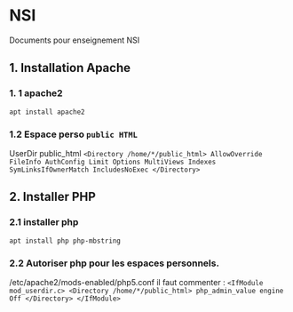 # NSI
Documents pour enseignement NSI

## 1. Installation Apache
### 1. 1 apache2
 `apt install apache2`
 ### 1.2 Espace perso `public HTML`
 UserDir public_html
 `<Directory /home/*/public_html>
AllowOverride FileInfo AuthConfig Limit
Options MultiViews Indexes SymLinksIfOwnerMatch IncludesNoExec
</Directory>`
 ## 2. Installer PHP
 ### 2.1 installer php
 `apt install php php-mbstring`
### 2.2 Autoriser php pour les espaces personnels.
/etc/apache2/mods-enabled/php5.conf
il faut commenter :
`<IfModule mod_userdir.c>
    <Directory /home/*/public_html>
        php_admin_value engine Off
    </Directory>
</IfModule>`
